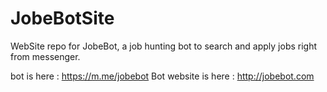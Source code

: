 # JobeBotSite
WebSite repo for JobeBot, a job hunting bot to search and apply jobs right from messenger.

bot is here : https://m.me/jobebot
Bot website is here : http://jobebot.com

